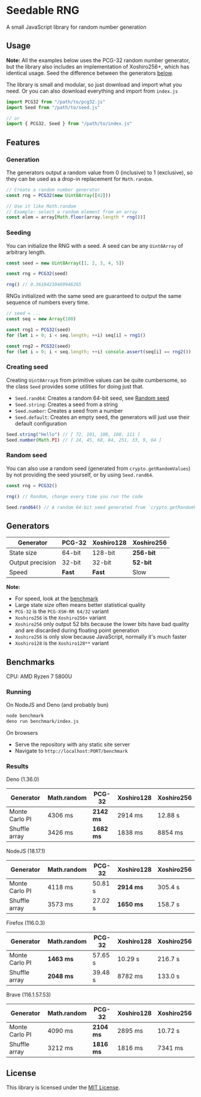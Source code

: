 # Seedable RNG

A small JavaScript library for random number generation

## Usage

**Note:** All the examples below uses the PCG-32 random number generator, but
the library also includes an implementation of Xoshiro256+, which has identical
usage. Seed the difference between the generators [below](#generators).

The library is small and modular, so just download and import what you need.
Or you can also download everything and import from `index.js`

```js
import PCG32 from "/path/to/pcg32.js"
import Seed from "/path/to/seed.js"

// or
import { PCG32, Seed } from "/path/to/index.js"
```

## Features

### Generation

The generators output a random value from 0 (inclusive) to 1 (exclusive), so
they can be used as a drop-in replacement for `Math.random`.

```js
// Create a random number generator
const rng = PCG32(new Uint8Array([42]))

// Use it like Math.random
// Example: select a random element from an array
const elem = array[Math.floor(array.length * rng())]
```

### Seeding

You can initialize the RNG with a seed. A seed can be any `Uint8Array` of
arbitrary length.

```js
const seed = new Uint8Array([1, 2, 3, 4, 5])

const rng = PCG32(seed)

rng() // 0.36184210469946265
```

RNGs initialized with the same seed are guaranteed to output the same sequence
of numbers every time.

```js
// seed = ...
const seq = new Array(100)

const rng1 = PCG32(seed)
for (let i = 0; i < seq.length; ++i) seq[i] = rng1()

const rng2 = PCG32(seed)
for (let i = 0; i < seq.length; ++i) console.assert(seq[i] == rng2())
```

### Creating seed

Creating `Uint8Array`s from primitive values can be quite cumbersome, so the
class `Seed` provides some utilities for doing just that.

- `Seed.rand64`: Creates a random 64-bit seed, see [Random seed](#random-seed)
- `Seed.string`: Creates a seed from a string
- `Seed.number`: Creates a seed from a number
- `Seed.default`: Creates an empty seed, the generators will just use their
default configuration

```js
Seed.string("Hello") // [ 72, 101, 108, 108, 111 ]
Seed.number(Math.PI) // [ 24, 45, 68, 84, 251, 33, 9, 64 ]
```

### Random seed

You can also use a random seed (generated from `crypto.getRandomValues`) by not
providing the seed yourself, or by using `Seed.rand64`.

```js
const rng = PCG32()

rng() // Random, change every time you run the code

Seed.rand64() // A random 64-bit seed generated from `crypto.getRandomValues`
```

## Generators

| Generator        | PCG-32     | Xoshiro128 | Xoshiro256                |
| ---------------- | ---------- | ---------- | ------------------------- |
| State size       | 64-bit     | 128-bit    | **256-bit**               |
| Output precision | 32-bit     | 32-bit     | **52-bit**                |
| Speed            | **Fast**   | **Fast**   | Slow                      |

**Note:**
- For speed, look at the [benchmark](#results)
- Large state size often means better statistical quality
- `PCG-32` is the `PCG-XSH-RR 64/32` variant
- `Xoshiro256` is the `Xoshiro256+` variant
- `Xoshiro256` only output 52 bits because the lower bits have bad quality and
are discarded during floating point generation
- `Xoshiro256` is only slow because JavaScript, normally it's much faster
- `Xoshiro128` is the `Xoshiro128**` variant

## Benchmarks

CPU: AMD Ryzen 7 5800U

### Running

On NodeJS and Deno (and probably bun)

```bash
node benchmark
deno run benchmark/index.js
```

On browsers

- Serve the repository with any static site server
- Navigate to `http://localhost:PORT/benchmark`

### Results

Deno (1.36.0)

| Generator      | Math.random | PCG-32      | Xoshiro128 | Xoshiro256 |
| -------------- | ----------- | ----------- | ---------- | ---------- |
| Monte Carlo PI | 4306 ms     | **2142 ms** | 2914 ms    | 12.88 s    |
| Shuffle array  | 3426 ms     | **1682 ms** | 1838 ms    | 8854 ms    |

NodeJS (18.17.1)

| Generator      | Math.random | PCG-32  | Xoshiro128  |Xoshiro256 |
| -------------- | ----------- | ------- | ----------- |---------- |
| Monte Carlo PI | 4118 ms     | 50.81 s | **2914 ms** |305.4 s    |
| Shuffle array  | 3573 ms     | 27.02 s | **1650 ms** |158.7 s    |

Firefox (116.0.3)

| Generator      | Math.random | PCG-32  | Xoshiro128 | Xoshiro256 |
| -------------- | ----------- | ------- | ---------- | ---------- |
| Monte Carlo PI | **1463 ms** | 57.65 s | 10.29 s    | 216.7 s    |
| Shuffle array  | **2048 ms** | 39.48 s | 8782 ms    | 133.0 s    |

Brave (116.1.57.53)

| Generator      | Math.random | PCG-32      | Xoshiro128 | Xoshiro256 |
| -------------- | ----------- | ----------- | ---------- | ---------- |
| Monte Carlo PI | 4090 ms     | **2104 ms** | 2895 ms    | 10.72 s    |
| Shuffle array  | 3212 ms     | **1816 ms** | 1816 ms    | 7341 ms    |

## License

This library is licensed under the [MIT License](LICENSE).
